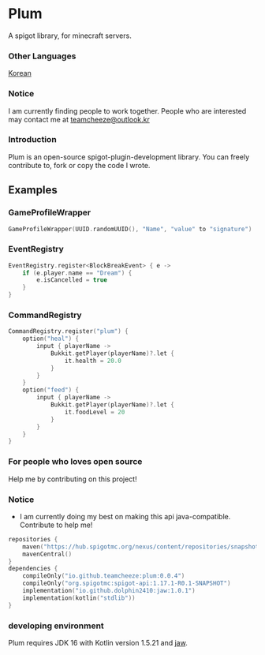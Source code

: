 # Plum
A spigot library, for minecraft servers.

### Other Languages
[Korean](./README_KR.md)

### Notice
I am currently finding people to work together. People who are interested may contact me at [teamcheeze@outlook.kr](https://teamcheeze@outlook.kr)

### Introduction
Plum is an open-source spigot-plugin-development library. You can freely contribute to, fork or copy the code I wrote.

## Examples
### GameProfileWrapper
```kotlin
GameProfileWrapper(UUID.randomUUID(), "Name", "value" to "signature")
```
### EventRegistry
```kotlin
EventRegistry.register<BlockBreakEvent> { e ->
    if (e.player.name == "Dream") {
        e.isCancelled = true
    }
}
```

### CommandRegistry
```kotlin
CommandRegistry.register("plum") {
    option("heal") {
        input { playerName ->
            Bukkit.getPlayer(playerName)?.let {
                it.health = 20.0
            }
        }
    }
    option("feed") {
        input { playerName ->
            Bukkit.getPlayer(playerName)?.let {
                it.foodLevel = 20
            }
        }
    }
}
```

### For people who loves open source
Help me by contributing on this project!

### Notice
- I am currently doing my best on making this api java-compatible. Contribute to help me!
```kotlin
repositories {
    maven("https://hub.spigotmc.org/nexus/content/repositories/snapshots/")
    mavenCentral()
}
dependencies {
    compileOnly("io.github.teamcheeze:plum:0.0.4")
    compileOnly("org.spigotmc:spigot-api:1.17.1-R0.1-SNAPSHOT")
    implementation("io.github.dolphin2410:jaw:1.0.1")
    implementation(kotlin("stdlib"))
}
```

### developing environment
Plum requires JDK 16 with Kotlin version 1.5.21 and [jaw](https://github.com/TeamCheeze/jaw).

